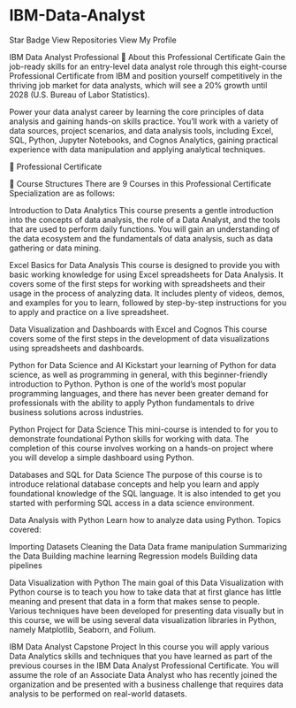 # IBM-Data-Analyst

Star Badge View Repositories View My Profile

IBM Data Analyst Professional
📍 About this Professional Certificate
Gain the job-ready skills for an entry-level data analyst role through this eight-course Professional Certificate from IBM and position yourself competitively in the thriving job market for data analysts, which will see a 20% growth until 2028 (U.S. Bureau of Labor Statistics).

Power your data analyst career by learning the core principles of data analysis and gaining hands-on skills practice. You’ll work with a variety of data sources, project scenarios, and data analysis tools, including Excel, SQL, Python, Jupyter Notebooks, and Cognos Analytics, gaining practical experience with data manipulation and applying analytical techniques.

🥇 Professional Certificate


📙 Course Structures
There are 9 Courses in this Professional Certificate Specialization are as follows:

 Introduction to Data Analytics
This course presents a gentle introduction into the concepts of data analysis, the role of a Data Analyst, and the tools that are used to perform daily functions. You will gain an understanding of the data ecosystem and the fundamentals of data analysis, such as data gathering or data mining.



 Excel Basics for Data Analysis
This course is designed to provide you with basic working knowledge for using Excel spreadsheets for Data Analysis. It covers some of the first steps for working with spreadsheets and their usage in the process of analyzing data. It includes plenty of videos, demos, and examples for you to learn, followed by step-by-step instructions for you to apply and practice on a live spreadsheet.



 Data Visualization and Dashboards with Excel and Cognos
This course covers some of the first steps in the development of data visualizations using spreadsheets and dashboards.



 Python for Data Science and AI
Kickstart your learning of Python for data science, as well as programming in general, with this beginner-friendly introduction to Python. Python is one of the world’s most popular programming languages, and there has never been greater demand for professionals with the ability to apply Python fundamentals to drive business solutions across industries.



 Python Project for Data Science
This mini-course is intended to for you to demonstrate foundational Python skills for working with data. The completion of this course involves working on a hands-on project where you will develop a simple dashboard using Python.



 Databases and SQL for Data Science
The purpose of this course is to introduce relational database concepts and help you learn and apply foundational knowledge of the SQL language. It is also intended to get you started with performing SQL access in a data science environment.



 Data Analysis with Python
Learn how to analyze data using Python. Topics covered:

Importing Datasets
Cleaning the Data
Data frame manipulation
Summarizing the Data
Building machine learning Regression models
Building data pipelines


 Data Visualization with Python
The main goal of this Data Visualization with Python course is to teach you how to take data that at first glance has little meaning and present that data in a form that makes sense to people. Various techniques have been developed for presenting data visually but in this course, we will be using several data visualization libraries in Python, namely Matplotlib, Seaborn, and Folium.



 IBM Data Analyst Capstone Project
In this course you will apply various Data Analytics skills and techniques that you have learned as part of the previous courses in the IBM Data Analyst Professional Certificate. You will assume the role of an Associate Data Analyst who has recently joined the organization and be presented with a business challenge that requires data analysis to be performed on real-world datasets.
